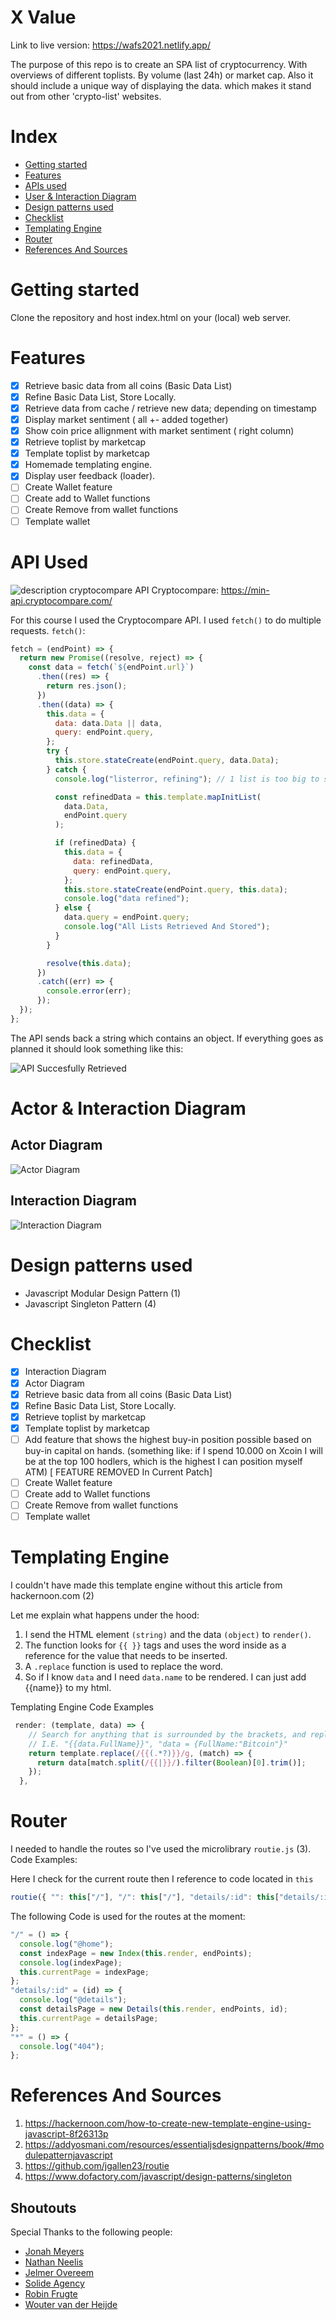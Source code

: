 # X Value

Link to live version: https://wafs2021.netlify.app/

The purpose of this repo is to create an SPA list of cryptocurrency. With overviews of different toplists. By volume (last 24h) or market cap. Also it should include a unique way of displaying the data. which makes it stand out from other 'crypto-list' websites.

# Index

- [Getting started](#getting-started)
- [Features](#features)
- [APIs used](#apis-used)
- [User & Interaction Diagram](#user-interaction-diagram)
- [Design patterns used](#design-patterns-used)
- [Checklist](#Checklist)
- [Templating Engine](#templating-engine)
- [Router](#Router)
- [References And Sources](#References-And-Sources)

# Getting started

Clone the repository and host index.html on your (local) web server.

# Features

- [x] Retrieve basic data from all coins (Basic Data List)
- [x] Refine Basic Data List, Store Locally.
- [x] Retrieve data from cache / retrieve new data; depending on timestamp
- [x] Display market sentiment ( all +- added together)
- [x] Show coin price allignment with market sentiment ( right column)
- [x] Retrieve toplist by marketcap
- [x] Template toplist by marketcap
- [x] Homemade templating engine.
- [x] Display user feedback (loader).
- [ ] Create Wallet feature
- [ ] Create add to Wallet functions
- [ ] Create Remove from wallet functions
- [ ] Template wallet

# API Used

![description cryptocompare API](/project/assets/CryptoCompareDescription.JPG)
Cryptocompare: https://min-api.cryptocompare.com/

For this course I used the Cryptocompare API. I used `fetch()` to do multiple requests.
`fetch()`:

```js
fetch = (endPoint) => {
  return new Promise((resolve, reject) => {
    const data = fetch(`${endPoint.url}`)
      .then((res) => {
        return res.json();
      })
      .then((data) => {
        this.data = {
          data: data.Data || data,
          query: endPoint.query,
        };
        try {
          this.store.stateCreate(endPoint.query, data.Data);
        } catch {
          console.log("listerror, refining"); // 1 list is too big to store locally right now. So I use .map() to Filter it

          const refinedData = this.template.mapInitList(
            data.Data,
            endPoint.query
          );

          if (refinedData) {
            this.data = {
              data: refinedData,
              query: endPoint.query,
            };
            this.store.stateCreate(endPoint.query, this.data);
            console.log("data refined");
          } else {
            data.query = endPoint.query;
            console.log("All Lists Retrieved And Stored");
          }
        }

        resolve(this.data);
      })
      .catch((err) => {
        console.error(err);
      });
  });
};
```

The API sends back a string which contains an object.
If everything goes as planned it should look something like this:

![API Succesfully Retrieved](/project/assets/ApiSucces.JPG)

# Actor & Interaction Diagram

## Actor Diagram

![Actor Diagram](/project/assets/actorDiagram.JPG)

## Interaction Diagram

![Interaction Diagram](/project/assets/interactionDiagram.JPG)

# Design patterns used

- Javascript Modular Design Pattern (1)
- Javascript Singleton Pattern (4)

# Checklist

- [x] Interaction Diagram
- [x] Actor Diagram
- [x] Retrieve basic data from all coins (Basic Data List)
- [x] Refine Basic Data List, Store Locally.
- [x] Retrieve toplist by marketcap
- [x] Template toplist by marketcap
- [ ] Add feature that shows the highest buy-in position possible based on buy-in capital on hands.
      (something like: if I spend 10.000 on Xcoin I will be at the top 100 hodlers, which is the highest I can position myself ATM) [ FEATURE REMOVED In Current Patch]
- [ ] Create Wallet feature
- [ ] Create add to Wallet functions
- [ ] Create Remove from wallet functions
- [ ] Template wallet

# Templating Engine

I couldn't have made this template engine without this article from hackernoon.com (2)

Let me explain what happens under the hood:

1. I send the HTML element `(string)` and the data `(object)` to `render()`.
2. The function looks for `{{ }}` tags and uses the word inside as a reference for the value that needs to be inserted.
3. A `.replace` function is used to replace the word.
4. So if I know `data` and I need `data.name` to be rendered. I can just add {{name}} to my html.

Templating Engine Code Examples

```js
 render: (template, data) => {
    // Search for anything that is surrounded by the brackets, and replace it with the name inside data.
    // I.E. "{{data.FullName}}", "data = {FullName:"Bitcoin"}"
    return template.replace(/{{(.*?)}}/g, (match) => {
      return data[match.split(/{{|}}/).filter(Boolean)[0].trim()];
    });
  },
```

# Router

I needed to handle the routes so I've used the microlibrary `routie.js` (3).
Code Examples:

Here I check for the current route then I reference to code located in `this`

```js
routie({ "": this["/"], "/": this["/"], "details/:id": this["details/:id"] });
```

The following Code is used for the routes at the moment:

```js
"/" = () => {
  console.log("@home");
  const indexPage = new Index(this.render, endPoints);
  console.log(indexPage);
  this.currentPage = indexPage;
};
"details/:id" = (id) => {
  console.log("@details");
  const detailsPage = new Details(this.render, endPoints, id);
  this.currentPage = detailsPage;
};
"*" = () => {
  console.log("404");
};
```

# References And Sources

1. https://hackernoon.com/how-to-create-new-template-engine-using-javascript-8f26313p
2. https://addyosmani.com/resources/essentialjsdesignpatterns/book/#modulepatternjavascript
3. https://github.com/jgallen23/routie
4. https://www.dofactory.com/javascript/design-patterns/singleton

## Shoutouts

Special Thanks to the following people:

- [Jonah Meyers](https://github.com/theonejonahgold)
- [Nathan Neelis](https://github.com/NathanNeelis)
- [Jelmer Overeem](https://github.com/Jelmerovereem)
- [Solide Agency](https://github.com/solideagency)
- [Robin Frugte](https://github.com/RobinFrugte97)
- [Wouter van der Heijde](https://github.com/Mokerstier)
